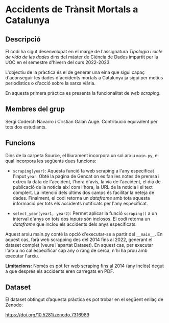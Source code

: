 # Accidents de Trànsit Mortals a Catalunya

## Descripció
El codi ha sigut desenvolupat en el marge de l'assignatura _Tipologia i cicle
de vida de les dades_ dins del màster de Ciència de Dades impartit per la UOC
en el semestre d'hivern del curs 2022-2023. 

L'objectiu de la pràctica és el de generar una eina que sigui capaç
d'aconseguir les dades d'accidents mortals a Catalunya ja sigui per motius
periodístics o d'acció sobre la xarxa viària. 

En aquesta primera pràctica es presenta la funcionalitat de _web scraping_.
## Membres del grup
Sergi Coderch Navarro i Cristian Galán Augé. Contribució equivalent per tots
dos estudiants. 

## Funcions
Dins de la carpeta Source, el lliurament incorpora un sol arxiu `main.py`, el qual incorpora les següents dues funcions:

* `scraping(year)`: Aquesta funció fa web scraping a l'any especificat
l'input `year`. Obté la pàgina de Gencat on es fan les notes de premsa i extreu
la data de l'accident, l'hora d'avís, la vía de l'accident, el dia de
publicació de la notícia així com l'hora, la URL de la notícia i el text
complert. La intenció dels últims dos camps és facilitar la neteja de dades.
Finalment, el codi retorna un _dataframe_ amb tota aquesta informació per tots
els accidents notificats per l'any especificat.

* `select_year(year1, year2)`: Permet aplicar la funció `scraping()` a un 
interval d'anys on tots dos _inputs_ són inclosos. El codi retorna un
_dataframe_ que inclou els accidents dels anys especificats.

Aquest arxiu main.py conté la opció d'executar-se a partir del `__main__`. En aquest cas, farà web scrapping des del 2014 fins al 2022, generant el dataset complet (veure l'apartat Dataset). En aquest cas, per executar l'arxiu no cal especificar cap any o rang de cerca, n'hi ha prou amb executar l'arxiu.

**Limitacions:** Només es pot fer web scraping fins al 2014 (any inclòs) degut
a que després els accidents eren carregats en PDF.

## Dataset
El dataset obtingut d’aquesta pràctica es pot trobar en el següent enllaç de Zenodo:

https://doi.org/10.5281/zenodo.7316989 
